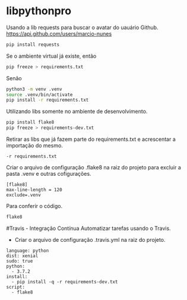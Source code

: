 # libpythonpro
Usando a lib requests para buscar o avatar do uauário Github.
https://api.github.com/users/marcio-nunes
```bash
pip install requests
```
Se o ambiente virtual já existe, então
```bash
pip freeze > requirements.txt
```
Senão
```bash
python3 -m venv .venv
source .venv/bin/activate
pip install -r requirements.txt
```
Utilizando libs somente no ambiente de desenvolvimento.
```bash
pip install flake8
pip freeze > requirements-dev.txt
```
Retirar as libs que já fazem parte do requirements.txt e acrescentar a importação do mesmo.
```
-r requirements.txt
```
Criar o arquivo de configuração .flake8 na raiz do projeto para excluir a pasta .venv e outras cofigurações.
```
[flake8]
max-line-length = 120
exclude=.venv
```
Para conferir o código.
```bash
flake8
```

#Travis - Integração Contínua
Automatizar tarefas usando o Travis.
- Criar o arquivo de configuração .travis.yml na raiz do projeto.
```
language: python
dist: xenial
sudo: true
python:
  - 3.7.2
install:
  - pip install -q -r requirements-dev.txt
script:
  - flake8
```
